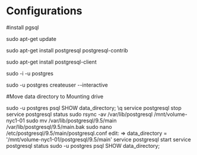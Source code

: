 # Configurations

#install pgsql

sudo apt-get update

sudo apt-get install postgresql postgresql-contrib

sudo apt-get install postgresql-client

sudo -i -u postgres

sudo -u postgres createuser --interactive


#Move data directory to Mounting drive

sudo -u postgres psql
SHOW data_directory;
\q
service postgresql stop
service postgresql status
sudo rsync -av /var/lib/postgresql /mnt/volume-nyc1-01
sudo mv /var/lib/postgresql/9.5/main /var/lib/postgresql/9.5/main.bak
sudo nano /etc/postgresql/9.5/main/postgresql.conf
edit: => data_directory = '/mnt/volume-nyc1-01/postgresql/9.5/main'
service postgresql start
service postgresql status
sudo -u postgres psql
SHOW data_directory;
